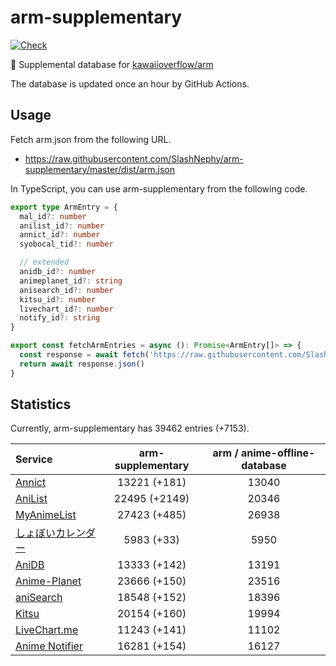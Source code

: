 # arm-supplementary

[![Check](https://github.com/SlashNephy/arm-supplementary/actions/workflows/check-node.yml/badge.svg)](https://github.com/SlashNephy/arm-supplementary/actions/workflows/check-node.yml)

💊 Supplemental database for [kawaiioverflow/arm](https://github.com/kawaiioverflow/arm)

The database is updated once an hour by GitHub Actions.

## Usage

Fetch arm.json from the following URL.

- https://raw.githubusercontent.com/SlashNephy/arm-supplementary/master/dist/arm.json

In TypeScript, you can use arm-supplementary from the following code.

```TypeScript
export type ArmEntry = {
  mal_id?: number
  anilist_id?: number
  annict_id?: number
  syobocal_tid?: number

  // extended
  anidb_id?: number
  animeplanet_id?: string
  anisearch_id?: number
  kitsu_id?: number
  livechart_id?: number
  notify_id?: string
}

export const fetchArmEntries = async (): Promise<ArmEntry[]> => {
  const response = await fetch('https://raw.githubusercontent.com/SlashNephy/arm-supplementary/master/dist/arm.json')
  return await response.json()
}
```

## Statistics

Currently, arm-supplementary has 39462 entries (+7153).

| Service                                     | arm-supplementary | arm / anime-offline-database |
| :------------------------------------------ | :---------------: | :--------------------------: |
| [Annict](https://annict.com)                |   13221 (+181)    |            13040             |
| [AniList](https://anilist.co)               |   22495 (+2149)   |            20346             |
| [MyAnimeList](https://myanimelist.net)      |   27423 (+485)    |            26938             |
| [しょぼいカレンダー](https://cal.syoboi.jp) |    5983 (+33)     |             5950             |
| [AniDB](https://anidb.net)                  |   13333 (+142)    |            13191             |
| [Anime-Planet](https://anime-planet.com)    |   23666 (+150)    |            23516             |
| [aniSearch](https://anisearch.com)          |   18548 (+152)    |            18396             |
| [Kitsu](https://kitsu.io)                   |   20154 (+160)    |            19994             |
| [LiveChart.me](https://livechart.me)        |   11243 (+141)    |            11102             |
| [Anime Notifier](https://notify.moe)        |   16281 (+154)    |            16127             |
